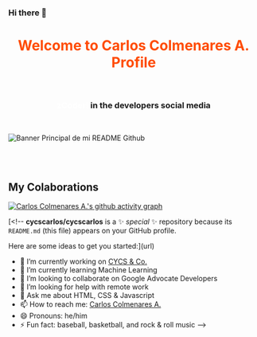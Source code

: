 ### Hi there 👋

<div style="text-align: center"><h1 style="color: #ff4c00">Welcome to Carlos Colmenares A. Profile </div>
<br>

<div style="text-align: center"><h3><span style="color:#fff">zCoder! </span>in the developers social media</div>

<br>

![Banner Principal de mi README Github](banner4.jpg "Carlos Colmenares A. - ¡zCoder!")

<br>
<br>

## My Colaborations

[![Carlos Colmenares A.'s github activity graph](https://activity-graph.herokuapp.com/graph?username=cycscarlos&theme=react-dark)](https://github.com/cycscarlos/github-readme-activity-graph)

[<!--
**cycscarlos/cycscarlos** is a ✨ _special_ ✨ repository because its `README.md` (this file) appears on your GitHub profile.

Here are some ideas to get you started:](url)

- 🔭 I’m currently working on [CYCS & Co.](https://cycs.netlify.app "CYCS Ingeniería e Instalaciones's website")
- 🌱 I’m currently learning Machine Learning
- 👯 I’m looking to collaborate on Google Advocate Developers
- 🤔 I’m looking for help with remote work
- 💬 Ask me about HTML, CSS & Javascript
- 📫 How to reach me: [Carlos Colmenares A.](https://carlos-colmenares-a.netlify.app "Carlos Colmenares A.'s profile")
- 😄 Pronouns: he/him
- ⚡ Fun fact: baseball, basketball, and rock & roll music
  -->
